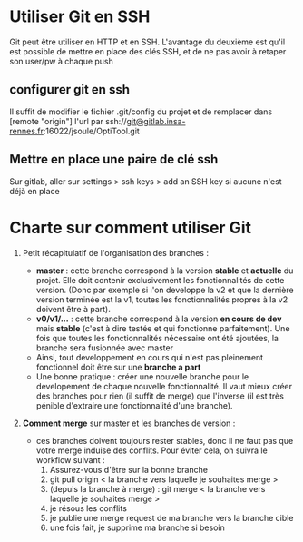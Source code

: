 # Utiliser Git en SSH

Git peut être utiliser en HTTP et en SSH. L'avantage du deuxième est qu'il est possible de mettre en place des clés SSH, et de ne pas avoir à retaper son user/pw à chaque push

## configurer git en ssh

Il suffit de modifier le fichier .git/config du projet et de remplacer dans [remote "origin"] l'url par ssh://git@gitlab.insa-rennes.fr:16022/jsoule/OptiTool.git

## Mettre en place une paire de clé ssh

Sur gitlab, aller sur settings > ssh keys > add an SSH key si aucune n'est déjà en place

# Charte sur comment utiliser Git

1. Petit récapitulatif de l'organisation des branches :
    - **master** : cette branche correspond à la version **stable** et **actuelle** du projet. Elle doit contenir exclusivement les fonctionnalités de cette version. (Donc par exemple si l'on developpe la v2 et que la dernière version terminée est la v1, toutes les fonctionnalités propres à la v2 doivent être à part).
    - **v0/v1/...** : cette branche correspond à la version **en cours de dev** mais **stable** (c'est à dire testée et qui fonctionne parfaitement). Une fois que toutes les fonctionnalités nécessaire ont été ajoutées, la branche sera fusionnée avec master
    - Ainsi, tout developpement en cours qui n'est pas pleinement fonctionnel doit être sur une **branche a part**
    - Une bonne pratique : créer une nouvelle branche pour le developement de chaque nouvelle fonctionnalité. Il vaut mieux créer des branches pour rien (il suffit de merge) que l'inverse (il est très pénible d'extraire une fonctionnalité d'une branche).

2. **Comment merge** sur master et les branches de version :
    - ces branches doivent toujours rester stables, donc il ne faut pas que votre merge induise des conflits. Pour éviter cela, on suivra le workflow suivant :
        1. Assurez-vous d'être sur la bonne branche
        2. git pull origin < la branche vers laquelle je souhaites merge >
        3. (depuis la branche à merge) : git merge < la branche vers laquelle je souhaites merge >
        4. je résous les conflits
        5. je publie une merge request de ma branche vers la branche cible
        6. une fois fait, je supprime ma branche si besoin
